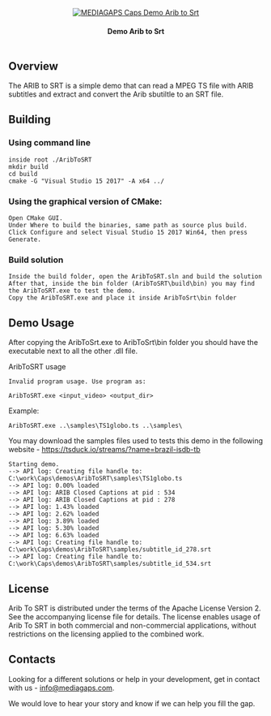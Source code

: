 <p align="center">
  <a href="https://www.mediagaps.com">
    <img alt="MEDIAGAPS Caps Demo Arib to Srt " src="http://www.mediagaps.com/wp-content/uploads/2020/07/capsARIB.png" >
  </a>
  <h4 align="center">
    Demo Arib to Srt 
  </h4>
  <p align="center">
	<a>
	<img src="https://img.shields.io/badge/license-Apache 2.0-9cf" alt=""></img></a>
  </p>

## Overview
The ARIB to SRT is a simple demo that can read a MPEG TS file with ARIB subtitles and extract and convert the Arib sbutiltle to an SRT file.

## Building

### Using command line

```
inside root ./AribToSRT
mkdir build
cd build
cmake -G "Visual Studio 15 2017" -A x64 ../
```

### Using the graphical version of CMake:

```
Open CMake GUI.
Under Where to build the binaries, same path as source plus build.
Click Configure and select Visual Studio 15 2017 Win64, then press Generate.
```

### Build solution
```
Inside the build folder, open the AribToSRT.sln and build the solution
After that, inside the bin folder (AribToSRT\build\bin) you may find the AribToSRT.exe to test the demo.
Copy the AribToSRT.exe and place it inside AribToSrt\bin folder
```

## Demo Usage
After copying the AribToSrt.exe to AribToSrt\bin folder you should have the executable next to all the other .dll file.

AribToSRT usage
```
Invalid program usage. Use program as:

AribToSRT.exe <input_video> <output_dir>
```

Example:
```
AribToSRT.exe ..\samples\TS1globo.ts ..\samples\
```

You may download the samples files used to tests this demo in the following website - https://tsduck.io/streams/?name=brazil-isdb-tb 

```
Starting demo.
--> API log: Creating file handle to: C:\work\Caps\demos\AribToSRT\samples\TS1globo.ts
--> API log: 0.00% loaded
--> API log: ARIB Closed Captions at pid : 534
--> API log: ARIB Closed Captions at pid : 278
--> API log: 1.43% loaded
--> API log: 2.62% loaded
--> API log: 3.89% loaded
--> API log: 5.30% loaded
--> API log: 6.63% loaded
--> API log: Creating file handle to: C:\work\Caps\demos\AribToSRT\samples/subtitle_id_278.srt
--> API log: Creating file handle to: C:\work\Caps\demos\AribToSRT\samples/subtitle_id_534.srt
```

## License
Arib To SRT is distributed under the terms of the Apache License Version 2. See the accompanying license file for details. The license enables usage of Arib To SRT in both commercial and non-commercial applications, without restrictions on the licensing applied to the combined work.

## Contacts
Looking for a different solutions or help in your development, get in contact with us - info@mediagaps.com. 

We would love to hear your story and know if we can help you fill the gap.

